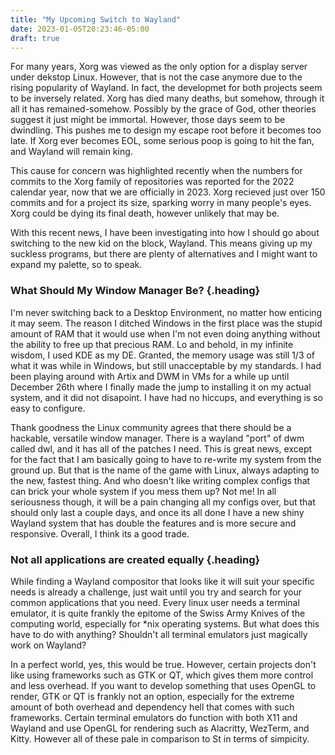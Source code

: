 ```yaml
---
title: "My Upcoming Switch to Wayland"
date: 2023-01-05T20:23:46-05:00
draft: true
---
```


For many years, Xorg was viewed as the only option for a display server under
dekstop Linux. However, that is not the case anymore due to the rising
popularity of Wayland. In fact, the developmet for both projects seem to be
inversely related. Xorg has died many deaths, but somehow, through it all it
has remained-somehow. Possibly by the grace of God, other theories suggest it
just might be immortal. However, those days seem to be dwindling. This pushes
me to design my escape root before it becomes too late. If Xorg ever becomes
EOL, some serious poop is going to hit the fan, and Wayland will remain king.

This cause for concern was highlighted recently when the numbers for commits to
the Xorg family of repositories was reported for the 2022 calendar year, now
that we are officially in 2023. Xorg recieved just over 150 commits and for a
project its size, sparking worry in many people's eyes. Xorg could be dying its
final death, however unlikely that may be.

With this recent news, I have been investigating into how I should go about
switching to the new kid on the block, Wayland. This means giving up my
suckless programs, but there are plenty of alternatives and I might want to
expand my palette, so to speak.

### What Should My Window Manager Be? {.heading}

I'm never switching back to a Desktop Environment, no matter how enticing it
may seem. The reason I ditched Windows in the first place was the stupid amount
of RAM that it would use when I'm not even doing anything without the ability
to free up that precious RAM. Lo and behold, in my infinite wisdom, I used KDE
as my DE. Granted, the memory usage was still 1/3 of what it was while in
Windows, but still unacceptable by my standards. I had been playing around with
Artix and DWM in VMs for a while up until December 26th where I finally made
the jump to installing it on my actual system, and it did not disapoint. I have
had no hiccups, and everything is so easy to configure.

Thank goodness the Linux community agrees that there should be a hackable,
versatile window manager. There is a wayland "port" of dwm called dwl, and it
has all of the patches I need. This is great news, except for the fact that I
am basically going to have to re-write my system from the ground up. But that
is the name of the game with Linux, always adapting to the new, fastest thing.
And who doesn't like writing complex configs that can brick your whole system
if you mess them up? Not me! In all seriousness though, it will be a pain
changing all my configs over, but that should only last a couple days, and once
its all done I have a new shiny Wayland system that has double the features and
is more secure and responsive. Overall, I think its a good trade.

### Not all applications are created equally {.heading}

While finding a Wayland compositor that looks like it will suit your specific
needs is already a challenge, just wait until you try and search for your common
applications that you need. Every linux user needs a terminal emulator, it is
quite frankly the epitome of the Swiss Army Knives of the computing world,
especially for \*nix operating systems. But what does this have to do with anything?
Shouldn't all terminal emulators just magically work on Wayland?

In a perfect world, yes, this would be true. However, certain projects don't
like using frameworks such as GTK or QT, which gives them more control and less
overhead. If you want to develop something that uses OpenGL to render, GTK or QT
is frankly not an option, especially for the extreme amount of both overhead and
dependency hell that comes with such frameworks. Certain terminal emulators do
function with both X11 and Wayland and use OpenGL for rendering such as
Alacritty, WezTerm, and Kitty. However all of these pale in comparison to St in
terms of simpicity.
